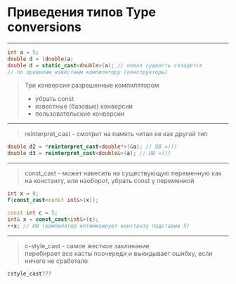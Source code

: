 # Приведения типов Type conversions
***
```c++
int a = 5;
double d = (double)a;
double d = static_cast<double>(a); // новая сущность созадется
// по правилам известным компилятору (конструкторы)
```
> Три конверсии разрешенные компилятором
> * убрать const
> * известные (базовые) конверсии 
> * пользовательские конверсии

***

> reinterpret_cast - смотрит на память читая ее как другой тип

```c++
double d2 = *reinterpret_cast<double*>(&a); // UB =)))
double d3 = reinterpret_cast<double&>(a); // UB =)))
```
***
> const_cast - может навесить на существующую переменную как на константу,
> или наоборот, убрать const у переменной
```c++
int x = 0;
f(const_cast<const int&>(x));

const int c = 5;
int& x = const_cast<int&>(c);
++x; // UB (компилятор оптимизирует константу подставив 5)
```
***
> c-style_cast - самое жесткое заклинание  
> перебирает все касты поочереди и выкидывает ошибку, если ничего не сработало
```c++
cstyle_cast???
```